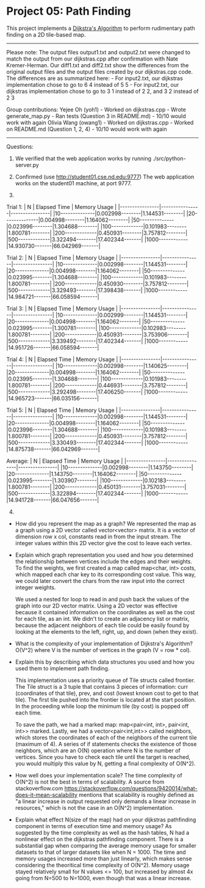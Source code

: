 Project 05: Path Finding
========================

This project implements a [Dijkstra's Algorithm] to perform rudimentary path
finding on a 2D tile-based map.

[Dijkstra's Algorithm]: https://en.wikipedia.org/wiki/Dijkstra%27s_algorithm

-----------------------------------------------------------------------------

Please note: The output files output1.txt and output2.txt were changed to match the output from our dijkstras.cpp after confirmation with Nate Kremer-Herman. Our diff1.txt and diff2.txt show the differences from the original output files and the output files created by our dijkstras.cpp code. The differences are as summarized here:
    - For input2.txt, our dijkstras implementation chose to go to 6 4 instead of 5 5
    - For input2.txt, our dijkstras implementation chose to go to 3 1 instead of 2 2, and 3 2 instead of 2 3

Group contributions:
    Yejee Oh (yoh1)
        - Worked on dijkstras.cpp
        - Wrote generate_map.py
        - Ran tests (Question 3 in README.md)
        - 10/10 would work with again
    Olivia Wang (owang1)
        - Worked on dijkstras.cpp
        - Worked on README.md (Question 1, 2, 4)
        - 10/10 would work with again

-----------------------------------------------------------------------------
Questions:

1. We verified that the web application works by running ./src/python-server.py

2. Confirmed (use http://student01.cse.nd.edu:9777)
    The web application works on the student01 machine, at port 9777.
3. 

Trial 1:
| N              | Elapsed Time   | Memory Usage   |
|----------------|----------------|----------------|
|10--------------|0.002998--------|1.144531--------|
|20--------------|0.004998--------|1.164062--------|
|50--------------|0.023996--------|1.304688--------|
|100-------------|0.101983--------|1.800781--------|
|200-------------|0.450931--------|3.757812--------|
|500-------------|3.322494--------|17.402344-------|
|1000------------|14.930730-------|66.042969-------|

Trial 2:
| N              | Elapsed Time   | Memory Usage   |
|----------------|----------------|----------------|
|10--------------|0.002998--------|1.144531--------|
|20--------------|0.004998--------|1.164062--------|
|50--------------|0.023995--------|1.304688--------|
|100-------------|0.101983--------|1.800781--------|
|200-------------|0.450930--------|3.757812--------|
|500-------------|3.329493--------|17.398438-------|
|1000------------|14.984721-------|66.058594-------|

Trial 3:
| N              | Elapsed Time   | Memory Usage   |
|----------------|----------------|----------------|
|10--------------|0.002999--------|1.144531--------|
|20--------------|0.004998--------|1.164062--------|
|50--------------|0.023995--------|1.300781--------|
|100-------------|0.102983--------|1.800781--------|
|200-------------|0.450931--------|3.753906--------|
|500-------------|3.339492--------|17.402344-------|
|1000------------|14.951726-------|66.058594-------|

Trial 4:
| N              | Elapsed Time   | Memory Usage   |
|----------------|----------------|----------------|
|10--------------|0.002998--------|1.140625--------|
|20--------------|0.004998--------|1.164062--------|
|50--------------|0.023995--------|1.304688--------|
|100-------------|0.101983--------|1.800781--------|
|200-------------|0.446931--------|3.757812--------|
|500-------------|3.292498--------|17.406250-------|
|1000------------|14.965723-------|66.035156-------|

Trial 5:
| N              | Elapsed Time   | Memory Usage   |
|----------------|----------------|----------------|
|10--------------|0.002998--------|1.144531--------|
|20--------------|0.004998--------|1.164062--------|
|50--------------|0.023996--------|1.304688--------|
|100-------------|0.101983--------|1.800781--------|
|200-------------|0.450931--------|3.757812--------|
|500-------------|3.330493--------|17.402344-------|
|1000------------|14.875738-------|66.042969-------|

Average:
| N              | Elapsed Time   | Memory Usage   |
|----------------|----------------|----------------|
|10--------------|0.002998--------|1.143750--------|
|20--------------|1.143750--------|1.164062--------|
|50--------------|0.023995--------|1.303907--------|
|100-------------|0.102183--------|1.800781--------|
|200-------------|0.450131--------|3.757031--------|
|500-------------|3.322894--------|17.402344-------|
|1000------------|14.941728-------|66.047656-------|

4. 

- How did you represent the map as a graph?
    We represented the map as a graph using a 2D vector called vector<vector<int>> matrix.
    It is a vector of dimension row x col, constants read in from the input stream. The 
    integer values within this 2D vector give the cost to leave each vertex.

- Explain which graph representation you used and how you determined the relationship between vertices
 include the edges and their weights.
    To find the weights, we first created a map called map<char, int> costs, which mapped
    each char key to its corresponding cost value. This way, we could later convert the chars 
    from the raw input into the correct integer weights.
    
    We used a nested for loop to read in and push back the values of the graph into our 2D
    vector matrix. Using a 2D vector was effective because it contained information on the
    coordinates as well as the cost for each tile, as an int. We didn't to create an 
    adjacency list or matrix, because the adjacent neighbors of each tile could be easily 
    found by looking at the elements to the left, right, up, and down (when they exist). 

- What is the complexity of your implementation of Dijkstra's Algorithm?
    O(V^2) where V is the number of vertices in the graph (V = row * col).   
    
- Explain this by describing which data structures you used and how you used them to implement
  path finding.  

    This implementation uses a priority queue of Tile structs called frontier. The Tile struct
    is a 3 tuple that contains 3 pieces of information: curr (coordinates of that tile), prev,
    and cost (lowest known cost to get to that tile). The first tile pushed into the frontier 
    is located at the start position. In the proceeding while loop the minimum tile (by cost)
    is popped off each time. 

    To save the path, we had a marked map: map<pair<int, int>, pair<int, int>> marked.
    Lastly, we had a vector<pair<int,int>> called neighbors, which stores the coordinates of
    each of the neighbors of the current tile (maximum of 4). A series of if statements checks
    the existence of those neighbors, which are an O(N) operation where N is the number of 
    vertices. Since you have to check each tile until the target is reached, you would multiply
    this value by N, getting a final complexity of O(N^2).

- How well does your implementation scale?
    The time complexity of O(N^2) is not the best in terms of scalability. A source from stackoverflow.com
    https://stackoverflow.com/questions/9420014/what-does-it-mean-scalability mentions that 
    scalability is roughly defined as "a linear increase in output requested only demands
    a linear increase in resources," which is not the case in an O(N^2) implementation.

- Explain what effect N(size of the map) had on your dijkstras pathfinding component in terms of execution 
  time and memory usage? 
    As suggested by the time complexity as well as the hash tables, N had a nonlinear effect on the
    dijkstras pathfinding component.
    There is a substantial gap when comparing the average memory usage for smaller
    datasets to that of larger datasets like when N = 1000. The time and memory usages increased
    more than just linearly, which makes sense considering the theoritical time complexity of
    O(N^2). Memory usage stayed relatively small for N values <= 100, but increased by almost 
    4x going from N=500 to N=1000, even though that was a linear increase.